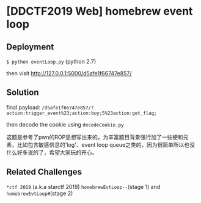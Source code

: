# [DDCTF2019 Web] homebrew event loop

## Deployment

`$ python eventLoop.py` (python 2.7)    

then visit http://127.0.0.1:5000/d5afe1f66747e857/

## Solution

final payload: `/d5afe1f66747e857/?action:trigger_event%23;action:buy;5%23action:get_flag;`    

then decode the cookie using `decodeCookie.py`

这题是参考了pwn的ROP思想写出来的，为丰富题目背景强行加了一些梗和元素，比如包含敏感信息的'log'、event loop queue之类的，因为很简单所以也没什么好多说的了，希望大家玩的开心。

## Related Challenges

`*ctf 2019` (a.k.a starctf 2019) `homebrewEvtLoop--`(stage 1) and `homebrewEvtLoop#`(stage 2)
